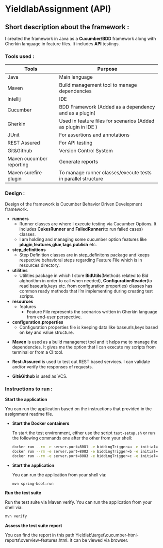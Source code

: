 # YieldlabAssignment (API)
##  Short description about the framework :
I created the framework in Java as a **Cucumber/BDD** framework along with Gherkin language in feature files. It includes **API** testings.

### Tools used :

Tools | Purpose
------------ | -------------
Java | Main language
Maven | Build management tool to manage dependencies
Intellij | IDE
Cucumber | BDD Framework (Added as a dependency and as a plugin)
Gherkin | Used in feature files for scenarios (Added as plugin in IDE )
JUnit | For assertions and annotations
REST Assured | For API testing
Git&Github | Version Control System
Maven cucumber reporting | Generate reports
Maven surefire plugin | To manage runner classes/execute tests in parallel structure


### Design :

Design of the framework is Cucumber Behavior Driven Development framework. 

* **runners**
   - Runner classes are where I execute testing via Cucumber Options.  It includes **CukesRunner** and **FailedRunner**(to run failed cases) classes.
   - I am holding and managing some cucumber option features like **plugin**,**features**,**glue**,**tags**,**publish** etc.
* **step_definitions**
   - Step Definition classes are in step_definitons package and keeps respective behavioral steps regarding Feature File which is in resources directory. 
* **utilities**
   - Utilities package in which I store **BidUtils**(Methods related to Bid alghorithm in order to call when needed), **ConfigurationReader**(to read baseurls,keys etc. from configuration.properties) classes has common ready methods that I’m implementing during creating test scripts.
* **resources**
   - features
     - Feature File represents the scenarios written in Gherkin language from end-user perspective. 
* **configuration.properties**
   - Configuration properties file is keeping data like baseurls,keys based on key and value structure.
  


- **Maven** is used as a build managemet tool and it helps me to manage the dependencies. It gives me the option that I can execute my scripts from terminal or from a CI tool.

- **Rest-Assured** is used to test out REST based services. I can validate and/or verify the responses of requests.

- **Git&Github** is used as VCS.


    
 ### Instructions to run :

**Start the application**

You can run the application based on the instructions that provided in the assignment readme file.

- **Start the Docker containers**

  To start the test environment, either use the script `test-setup.sh` or run the
  following commands one after the other from your shell:
  
    ```sh
    docker run --rm -e server.port=8081 -e biddingTrigger=a -e initial=150 -p 8081:8081 yieldlab/recruiting-test-bidder &
    docker run --rm -e server.port=8082 -e biddingTrigger=b -e initial=250 -p 8082:8082 yieldlab/recruiting-test-bidder &
    docker run --rm -e server.port=8083 -e biddingTrigger=c -e initial=500 -p 8083:8083 yieldlab/recruiting-test-bidder &
    ```
  
- **Start the application**

    You can run the application from your shell via:
    ```sh
    mvn spring-boot:run
    ```
  
**Run the test suite**

Run the test suite via Maven verify. You can run the application from your shell via:
```sh
mvn verify
```

**Assess the test suite report**

You can find the report in this path Yieldlab\target\cucumber-html-reports\overview-features.html. It can be viewed via browser.
















